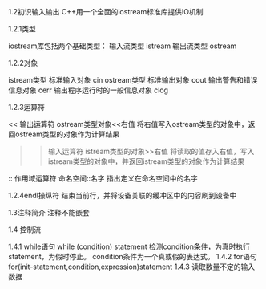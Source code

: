 1.2初识输入输出
C++用一个全面的iostream标准库提供IO机制

1.2.1类型

iostream库包括两个基础类型：
输入流类型 istream
输出流类型 ostream

1.2.2对象

istream类型 标准输入对象                 cin
ostream类型 标准输出对象                 cout
            输出警告和错误信息对象       cerr
            输出程序运行时的一般信息对象 clog

1.2.3运算符

<< 输出运算符
ostream类型对象<<右值
将右值写入ostream类型的对象中，返回ostream类型的对象作为计算结果

>> 输入运算符
istream类型的对象>>右值
将读取的值存入右值，写入istream类型的对象中，并返回istream类型的对象作为计算结果

:: 作用域运算符
命名空间::名字
指出定义在命名空间中的名字

1.2.4endl操纵符
结束当前行，并将设备关联的缓冲区中的内容刷到设备中

1.3注释简介
注释不能嵌套

1.4 控制流

1.4.1 while语句
while (condition) statement
检测condition条件，为真时执行statement，为假时停止。
condition条件为一个真或假的表达式。
1.4.2 for语句
for(init-statement,condition,expression)statement
1.4.3 读取数量不定的输入数据





